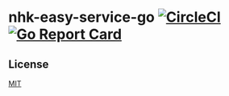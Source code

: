 # nhk-easy-service-go [![CircleCI](https://circleci.com/gh/nhk-news-web-easy/nhk-easy-service-go/tree/main.svg?style=svg)](https://circleci.com/gh/nhk-news-web-easy/nhk-easy-service-go/tree/main) [![Go Report Card](https://goreportcard.com/badge/github.com/nhk-news-web-easy/nhk-easy-service-go)](https://goreportcard.com/report/github.com/nhk-news-web-easy/nhk-easy-service-go)

## License
[MIT](LICENSE)
